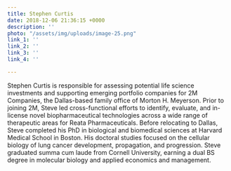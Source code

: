 ```yaml
---
title: Stephen Curtis
date: 2018-12-06 21:36:15 +0000
description: ''
photo: "/assets/img/uploads/image-25.png"
link_1: ''
link_2: ''
link_3: ''
link_4: ''

---
```

Stephen Curtis is responsible for assessing potential life science investments and supporting emerging portfolio companies for 2M Companies, the Dallas-based family office of Morton H. Meyerson. Prior to joining 2M, Steve led cross-functional efforts to identify, evaluate, and in-license novel biopharmaceutical technologies across a wide range of therapeutic areas for Reata Pharmaceuticals. Before relocating to Dallas, Steve completed his PhD in biological and biomedical sciences at Harvard Medical School in Boston. His doctoral studies focused on the cellular biology of lung cancer development, propagation, and progression. Steve graduated summa cum laude from Cornell University, earning a dual BS degree in molecular biology and applied economics and management.